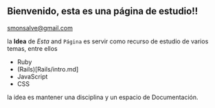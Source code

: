 ## Bienvenido, esta es una página de estudio!!

smonsalve@gmail.com

la **Idea** de _Esta_ and `Página` es servir como recurso de estudio de varios temas, entre ellos

+ Ruby
+ (Rails)[Rails/intro.md]
+ JavaScript
+ CSS

la idea es mantener una disciplina y un espacio de Documentación.
